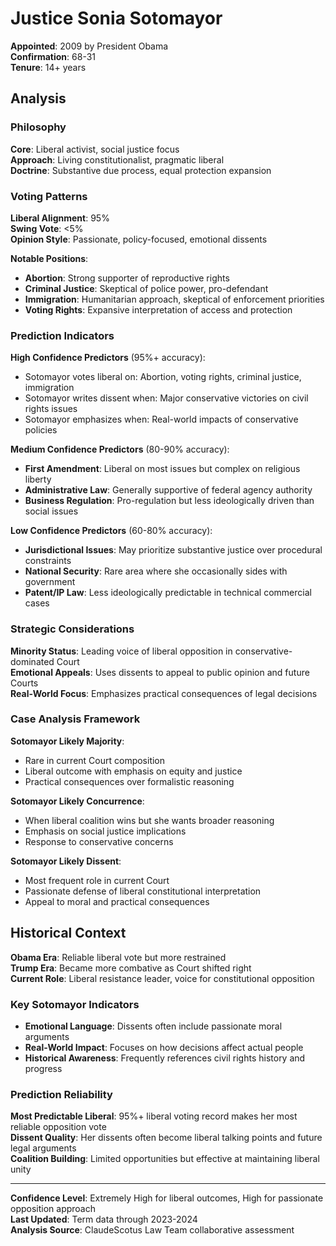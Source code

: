 # Justice Sonia Sotomayor

**Appointed**: 2009 by President Obama  
**Confirmation**: 68-31  
**Tenure**: 14+ years

## Analysis

### Philosophy
**Core**: Liberal activist, social justice focus  
**Approach**: Living constitutionalist, pragmatic liberal  
**Doctrine**: Substantive due process, equal protection expansion

### Voting Patterns

**Liberal Alignment**: 95%  
**Swing Vote**: <5%  
**Opinion Style**: Passionate, policy-focused, emotional dissents

**Notable Positions**:
- **Abortion**: Strong supporter of reproductive rights
- **Criminal Justice**: Skeptical of police power, pro-defendant
- **Immigration**: Humanitarian approach, skeptical of enforcement priorities
- **Voting Rights**: Expansive interpretation of access and protection

### Prediction Indicators

**High Confidence Predictors** (95%+ accuracy):
- Sotomayor votes liberal on: Abortion, voting rights, criminal justice, immigration
- Sotomayor writes dissent when: Major conservative victories on civil rights issues
- Sotomayor emphasizes when: Real-world impacts of conservative policies

**Medium Confidence Predictors** (80-90% accuracy):
- **First Amendment**: Liberal on most issues but complex on religious liberty
- **Administrative Law**: Generally supportive of federal agency authority
- **Business Regulation**: Pro-regulation but less ideologically driven than social issues

**Low Confidence Predictors** (60-80% accuracy):
- **Jurisdictional Issues**: May prioritize substantive justice over procedural constraints
- **National Security**: Rare area where she occasionally sides with government
- **Patent/IP Law**: Less ideologically predictable in technical commercial cases

### Strategic Considerations

**Minority Status**: Leading voice of liberal opposition in conservative-dominated Court  
**Emotional Appeals**: Uses dissents to appeal to public opinion and future Courts  
**Real-World Focus**: Emphasizes practical consequences of legal decisions

### Case Analysis Framework

**Sotomayor Likely Majority**:
- Rare in current Court composition
- Liberal outcome with emphasis on equity and justice
- Practical consequences over formalistic reasoning

**Sotomayor Likely Concurrence**:
- When liberal coalition wins but she wants broader reasoning
- Emphasis on social justice implications
- Response to conservative concerns

**Sotomayor Likely Dissent**:
- Most frequent role in current Court
- Passionate defense of liberal constitutional interpretation
- Appeal to moral and practical consequences

## Historical Context

**Obama Era**: Reliable liberal vote but more restrained  
**Trump Era**: Became more combative as Court shifted right  
**Current Role**: Liberal resistance leader, voice for constitutional opposition

### Key Sotomayor Indicators
- **Emotional Language**: Dissents often include passionate moral arguments
- **Real-World Impact**: Focuses on how decisions affect actual people
- **Historical Awareness**: Frequently references civil rights history and progress

### Prediction Reliability
**Most Predictable Liberal**: 95%+ liberal voting record makes her most reliable opposition vote  
**Dissent Quality**: Her dissents often become liberal talking points and future legal arguments  
**Coalition Building**: Limited opportunities but effective at maintaining liberal unity

---

**Confidence Level**: Extremely High for liberal outcomes, High for passionate opposition approach  
**Last Updated**: Term data through 2023-2024  
**Analysis Source**: ClaudeScotus Law Team collaborative assessment